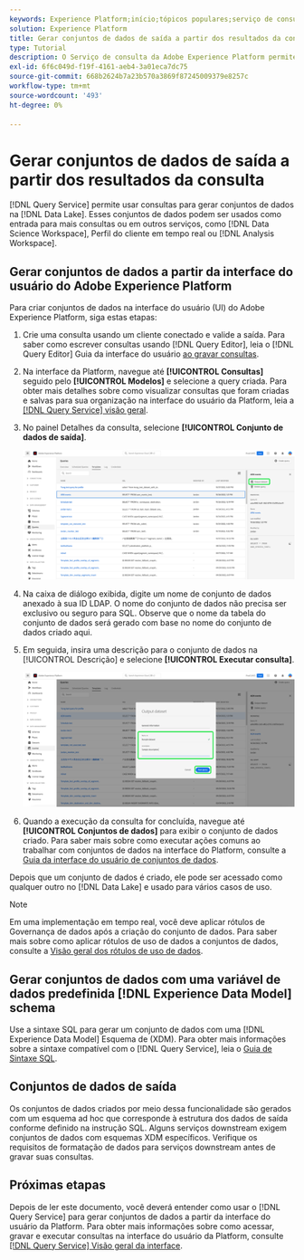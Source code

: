 ```yaml
---
keywords: Experience Platform;início;tópicos populares;serviço de consulta;serviço de consulta;gerar conjuntos de dados;gerar conjunto de dados;criar conjunto de dados;
solution: Experience Platform
title: Gerar conjuntos de dados de saída a partir dos resultados da consulta
type: Tutorial
description: O Serviço de consulta da Adobe Experience Platform permite a criação de conjuntos de dados pela interface do usuário. Depois que um conjunto de dados é criado, ele pode ser acessado como qualquer outro conjunto de dados no Data Lake e usado para uma variedade de casos de uso.
exl-id: 6f6c049d-f19f-4161-aeb4-3a01eca7dc75
source-git-commit: 668b2624b7a23b570a3869f87245009379e8257c
workflow-type: tm+mt
source-wordcount: '493'
ht-degree: 0%

---
```


# Gerar conjuntos de dados de saída a partir dos resultados da consulta

[!DNL Query Service] permite usar consultas para gerar conjuntos de dados na [!DNL Data Lake]. Esses conjuntos de dados podem ser usados como entrada para mais consultas ou em outros serviços, como [!DNL Data Science Workspace], Perfil do cliente em tempo real ou [!DNL Analysis Workspace].

## Gerar conjuntos de dados a partir da interface do usuário do Adobe Experience Platform

Para criar conjuntos de dados na interface do usuário (UI) do Adobe Experience Platform, siga estas etapas:

1. Crie uma consulta usando um cliente conectado e valide a saída. Para saber como escrever consultas usando [!DNL Query Editor], leia o [!DNL Query Editor] Guia da interface do usuário [ao gravar consultas](./user-guide.md#writing-queries).

2. Na interface da Platform, navegue até **[!UICONTROL Consultas]** seguido pelo **[!UICONTROL Modelos]** e selecione a query criada. Para obter mais detalhes sobre como visualizar consultas que foram criadas e salvas para sua organização na interface do usuário da Platform, leia a [[!DNL Query Service] visão geral](./overview.md#browse).

3. No painel Detalhes da consulta, selecione **[!UICONTROL Conjunto de dados de saída]**.

   ![A guia Modelos do espaço de trabalho de consultas com o conjunto de dados Selecionar saída realçado.](../images/ui/create-datasets/output-dataset.png)

4. Na caixa de diálogo exibida, digite um nome de conjunto de dados anexado à sua ID LDAP. O nome do conjunto de dados não precisa ser exclusivo ou seguro para SQL. Observe que o nome da tabela do conjunto de dados será gerado com base no nome do conjunto de dados criado aqui.

5. Em seguida, insira uma descrição para o conjunto de dados na [!UICONTROL Descrição] e selecione **[!UICONTROL Executar consulta]**.

   ![A caixa de diálogo Saída do conjunto de dados com os detalhes do conjunto de dados e executar a consulta foi realçada](../images/ui/create-datasets/run-query.png)

6. Quando a execução da consulta for concluída, navegue até **[!UICONTROL Conjuntos de dados]** para exibir o conjunto de dados criado. Para saber mais sobre como executar ações comuns ao trabalhar com conjuntos de dados na interface do Platform, consulte a [Guia da interface do usuário de conjuntos de dados](../../catalog/datasets/user-guide.md).

Depois que um conjunto de dados é criado, ele pode ser acessado como qualquer outro no [!DNL Data Lake] e usado para vários casos de uso.

>[!NOTE]
>
>Em uma implementação em tempo real, você deve aplicar rótulos de Governança de dados após a criação do conjunto de dados. Para saber mais sobre como aplicar rótulos de uso de dados a conjuntos de dados, consulte a [Visão geral dos rótulos de uso de dados](../../data-governance/labels/overview.md).

## Gerar conjuntos de dados com uma variável de dados predefinida [!DNL Experience Data Model] schema

Use a sintaxe SQL para gerar um conjunto de dados com uma [!DNL Experience Data Model] Esquema de (XDM). Para obter mais informações sobre a sintaxe compatível com o [!DNL Query Service], leia o [Guia de Sintaxe SQL](../sql/syntax.md#create-table-as-select).

## Conjuntos de dados de saída

Os conjuntos de dados criados por meio dessa funcionalidade são gerados com um esquema ad hoc que corresponde à estrutura dos dados de saída conforme definido na instrução SQL. Alguns serviços downstream exigem conjuntos de dados com esquemas XDM específicos. Verifique os requisitos de formatação de dados para serviços downstream antes de gravar suas consultas.

## Próximas etapas

Depois de ler este documento, você deverá entender como usar o [!DNL Query Service] para gerar conjuntos de dados a partir da interface do usuário da Platform. Para obter mais informações sobre como acessar, gravar e executar consultas na interface do usuário da Platform, consulte [[!DNL Query Service] Visão geral da interface](./overview.md).
